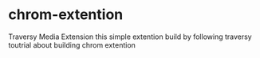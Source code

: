 # chrom-extention
Traversy Media Extension 
this simple extention build by following traversy toutrial about building chrom extention
